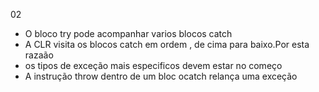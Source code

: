 02
- O bloco try pode acompanhar varios blocos catch
- A CLR visita os blocos catch em ordem , de cima para baixo.Por esta razaão
- os tipos de exceção mais especificos devem estar no começo
- A instrução throw dentro de um bloc ocatch relança uma exceção
